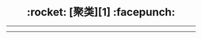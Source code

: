 <h1 align = "center">:rocket: [聚类][1] :facepunch:</h1>

---












---
[1]: http://nbviewer.jupyter.org/github/scikit-learn-contrib/hdbscan/blob/master/notebooks/Comparing%20Clustering%20Algorithms.ipynb
